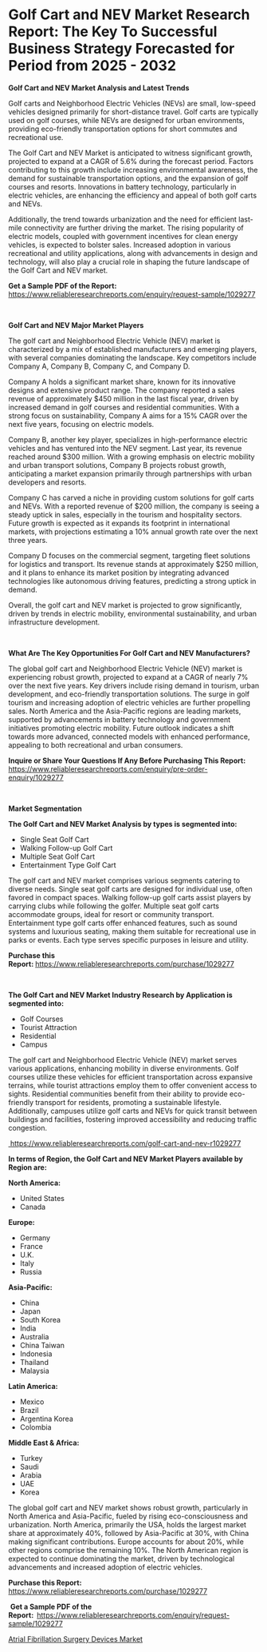 <p><h1>Golf Cart and NEV Market Research Report: The Key To Successful Business Strategy Forecasted for Period from 2025 - 2032</h1></p><p><strong>Golf Cart and NEV Market Analysis and Latest Trends</strong></p>
<p><p>Golf carts and Neighborhood Electric Vehicles (NEVs) are small, low-speed vehicles designed primarily for short-distance travel. Golf carts are typically used on golf courses, while NEVs are designed for urban environments, providing eco-friendly transportation options for short commutes and recreational use. </p><p>The Golf Cart and NEV Market is anticipated to witness significant growth, projected to expand at a CAGR of 5.6% during the forecast period. Factors contributing to this growth include increasing environmental awareness, the demand for sustainable transportation options, and the expansion of golf courses and resorts. Innovations in battery technology, particularly in electric vehicles, are enhancing the efficiency and appeal of both golf carts and NEVs.</p><p>Additionally, the trend towards urbanization and the need for efficient last-mile connectivity are further driving the market. The rising popularity of electric models, coupled with government incentives for clean energy vehicles, is expected to bolster sales. Increased adoption in various recreational and utility applications, along with advancements in design and technology, will also play a crucial role in shaping the future landscape of the Golf Cart and NEV market.</p></p>
<p><strong>Get a Sample PDF of the Report:&nbsp;</strong> <a href="https://www.reliableresearchreports.com/enquiry/request-sample/1029277?utm_campaign=3183&utm_medium=2&utm_source=Github&utm_content=ia&utm_term=21032025&utm_id=golf-cart-and-nev">https://www.reliableresearchreports.com/enquiry/request-sample/1029277</a></p>
<p>&nbsp;</p>
<p><strong>Golf Cart and NEV Major Market Players</strong></p>
<p><p>The golf cart and Neighborhood Electric Vehicle (NEV) market is characterized by a mix of established manufacturers and emerging players, with several companies dominating the landscape. Key competitors include Company A, Company B, Company C, and Company D.</p><p>Company A holds a significant market share, known for its innovative designs and extensive product range. The company reported a sales revenue of approximately $450 million in the last fiscal year, driven by increased demand in golf courses and residential communities. With a strong focus on sustainability, Company A aims for a 15% CAGR over the next five years, focusing on electric models.</p><p>Company B, another key player, specializes in high-performance electric vehicles and has ventured into the NEV segment. Last year, its revenue reached around $300 million. With a growing emphasis on electric mobility and urban transport solutions, Company B projects robust growth, anticipating a market expansion primarily through partnerships with urban developers and resorts. </p><p>Company C has carved a niche in providing custom solutions for golf carts and NEVs. With a reported revenue of $200 million, the company is seeing a steady uptick in sales, especially in the tourism and hospitality sectors. Future growth is expected as it expands its footprint in international markets, with projections estimating a 10% annual growth rate over the next three years.</p><p>Company D focuses on the commercial segment, targeting fleet solutions for logistics and transport. Its revenue stands at approximately $250 million, and it plans to enhance its market position by integrating advanced technologies like autonomous driving features, predicting a strong uptick in demand.</p><p>Overall, the golf cart and NEV market is projected to grow significantly, driven by trends in electric mobility, environmental sustainability, and urban infrastructure development.</p></p>
<p>&nbsp;</p>
<p><strong>What Are The Key Opportunities For Golf Cart and NEV Manufacturers?</strong></p>
<p><p>The global golf cart and Neighborhood Electric Vehicle (NEV) market is experiencing robust growth, projected to expand at a CAGR of nearly 7% over the next five years. Key drivers include rising demand in tourism, urban development, and eco-friendly transportation solutions. The surge in golf tourism and increasing adoption of electric vehicles are further propelling sales. North America and the Asia-Pacific regions are leading markets, supported by advancements in battery technology and government initiatives promoting electric mobility. Future outlook indicates a shift towards more advanced, connected models with enhanced performance, appealing to both recreational and urban consumers.</p></p>
<p><strong>Inquire or Share Your Questions If Any Before Purchasing This Report:</strong> <a href="https://www.reliableresearchreports.com/enquiry/pre-order-enquiry/1029277?utm_campaign=3183&utm_medium=2&utm_source=Github&utm_content=ia&utm_term=21032025&utm_id=golf-cart-and-nev">https://www.reliableresearchreports.com/enquiry/pre-order-enquiry/1029277</a></p>
<p>&nbsp;</p>
<p><strong>Market Segmentation</strong></p>
<p><strong>The Golf Cart and NEV Market Analysis by types is segmented into:</strong></p>
<p><ul><li>Single Seat Golf Cart</li><li>Walking Follow-up Golf Cart</li><li>Multiple Seat Golf Cart</li><li>Entertainment Type Golf Cart</li></ul></p>
<p><p>The golf cart and NEV market comprises various segments catering to diverse needs. Single seat golf carts are designed for individual use, often favored in compact spaces. Walking follow-up golf carts assist players by carrying clubs while following the golfer. Multiple seat golf carts accommodate groups, ideal for resort or community transport. Entertainment type golf carts offer enhanced features, such as sound systems and luxurious seating, making them suitable for recreational use in parks or events. Each type serves specific purposes in leisure and utility.</p></p>
<p><strong>Purchase this Report:&nbsp;</strong><a href="https://www.reliableresearchreports.com/purchase/1029277?utm_campaign=3183&utm_medium=2&utm_source=Github&utm_content=ia&utm_term=21032025&utm_id=golf-cart-and-nev">https://www.reliableresearchreports.com/purchase/1029277</a></p>
<p>&nbsp;</p>
<p><strong>The Golf Cart and NEV Market Industry Research by Application is segmented into:</strong></p>
<p><ul><li>Golf Courses</li><li>Tourist Attraction</li><li>Residential</li><li>Campus</li></ul></p>
<p><p>The golf cart and Neighborhood Electric Vehicle (NEV) market serves various applications, enhancing mobility in diverse environments. Golf courses utilize these vehicles for efficient transportation across expansive terrains, while tourist attractions employ them to offer convenient access to sights. Residential communities benefit from their ability to provide eco-friendly transport for residents, promoting a sustainable lifestyle. Additionally, campuses utilize golf carts and NEVs for quick transit between buildings and facilities, fostering improved accessibility and reducing traffic congestion.</p></p>
<p><a href="https://www.reliableresearchreports.com/golf-cart-and-nev-r1029277?utm_campaign=3183&utm_medium=2&utm_source=Github&utm_content=ia&utm_term=21032025&utm_id=golf-cart-and-nev">&nbsp;https://www.reliableresearchreports.com/golf-cart-and-nev-r1029277</a></p>
<p><strong>In terms of Region, the Golf Cart and NEV Market Players available by Region are:</strong></p>
<p>
    <p> <strong> North America: </strong>
        <ul>
            <li>United States</li>
            <li>Canada</li>
        </ul>
        </p> 
    <p> <strong> Europe: </strong>
        <ul>
            <li>Germany</li>
            <li>France</li>
            <li>U.K.</li>
            <li>Italy</li>
            <li>Russia</li>
        </ul>
        </p> 
    <p> <strong> Asia-Pacific: </strong>
        <ul>
            <li>China</li>
            <li>Japan</li>
            <li>South Korea</li>
            <li>India</li>
            <li>Australia</li>
            <li>China Taiwan</li>
            <li>Indonesia</li>
            <li>Thailand</li>
            <li>Malaysia</li>
        </ul>
        </p> 
    <p> <strong> Latin America: </strong>
        <ul>
            <li>Mexico</li>
            <li>Brazil</li>
            <li>Argentina Korea</li>
            <li>Colombia</li>
        </ul>
        </p> 
    <p> <strong> Middle East & Africa: </strong>
        <ul>
            <li>Turkey</li>
            <li>Saudi</li>
            <li>Arabia</li>
            <li>UAE</li>
            <li>Korea</li>
        </ul>
    </p>
    </p>
<p><p>The global golf cart and NEV market shows robust growth, particularly in North America and Asia-Pacific, fueled by rising eco-consciousness and urbanization. North America, primarily the USA, holds the largest market share at approximately 40%, followed by Asia-Pacific at 30%, with China making significant contributions. Europe accounts for about 20%, while other regions comprise the remaining 10%. The North American region is expected to continue dominating the market, driven by technological advancements and increased adoption of electric vehicles.</p></p>
<p><strong>Purchase this Report: </strong><a href="https://www.reliableresearchreports.com/purchase/1029277?utm_campaign=3183&utm_medium=2&utm_source=Github&utm_content=ia&utm_term=21032025&utm_id=golf-cart-and-nev">https://www.reliableresearchreports.com/purchase/1029277</a></p>
<p>&nbsp;<strong>Get a Sample PDF of the Report:&nbsp;&nbsp;</strong><a href="https://www.reliableresearchreports.com/enquiry/request-sample/1029277?utm_campaign=3183&utm_medium=2&utm_source=Github&utm_content=ia&utm_term=21032025&utm_id=golf-cart-and-nev">https://www.reliableresearchreports.com/enquiry/request-sample/1029277</a></p>
<p><strong></strong></p>
<p><p><a href="https://github.com/ghimergela93/Market-Research-Report-List-1/blob/main/atrial-fibrillation-surgery-devices-market.md?utm_campaign=3183&utm_medium=2&utm_source=Github&utm_content=ia&utm_term=21032025&utm_id=golf-cart-and-nev">Atrial Fibrillation Surgery Devices Market</a></p></p>